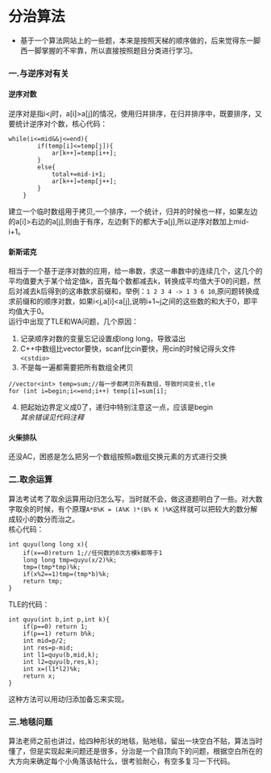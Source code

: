 # 分治算法
- 基于一个算法网站上的一些题，本来是按照天梯的顺序做的，后来觉得东一脚西一脚掌握的不牢靠，所以直接按照题目分类进行学习。
### 一.与逆序对有关
#### **逆序对数**</br>
逆序对是指i<j时，a[i]>a[j]的情况，使用归并排序，在归并排序中，既要排序，又要统计逆序对个数，核心代码：
```
while(i<=mid&&j<=end){
		if(temp[i]<=temp[j]){
			ar[k++]=temp[i++];
		}
		else{
			total+=mid-i+1;
			ar[k++]=temp[j++];
		}
	}
```
建立一个临时数组用于拷贝,一个排序，一个统计，归并的时候也一样，如果左边的a[i]>右边的a[j],则由于有序，左边剩下的都大于a[j],所以逆序对数加上mid-i+1。
#### **新斯诺克</br>**
相当于一个基于逆序对数的应用，给一串数，求这一串数中的连续几个，这几个的平均值要大于某个给定值k，首先每个数都减去k，转换成平均值大于0的问题，然后对减去k后得到的这串数求前缀和，举例：`1 2 3 4 -> 1 3 6 10`,原问题转换成求前缀和的顺序对数，如果i<j,a[i]<a[j],说明i+1~j之间的这些数的和大于0，即平均值大于0。</br>
运行中出现了TLE和WA问题，几个原因：
1. 记录顺序对数的变量忘记设置成long long，导致溢出
2. C++中数组比vector要快，scanf比cin要快，用cin的时候记得头文件`<cstdio>`
3. 不是每一遍都需要把所有数组全拷贝
```
//vector<int> temp=sum;//每一步都拷贝所有数组，导致时间变长,tle
for (int i=begin;i<=end;i++) temp[i]=sum[i]; 
```
4. 把起始边界定义成0了，递归中特别注意这一点，应该是begin</br>
*其余错误见代码注释*
#### **火柴排队**
还没AC，困惑是怎么把另一个数组按照a数组交换元素的方式进行交换
### 二.取余运算
算法考试考了取余运算用动归怎么写，当时就不会，做这道题明白了一些。对大数字取余的时候，有个原理`A*B%K = (A%K )*(B% K )%K`这样就可以把较大的数分解成较小的数分而治之。
</br>核心代码：
```
int quyu(long long x){
	if(x==0)return 1;//任何数的0次方模k都等于1 
    long long tmp=quyu(x/2)%k;
    tmp=(tmp*tmp)%k;
    if(x%2==1)tmp=(tmp*b)%k;
    return tmp;
} 
```
TLE的代码：
```
int quyu(int b,int p,int k){
	if(p==0) return 1;
	if(p==1) return b%k; 
	int mid=p/2;
	int res=p-mid;
	int l1=quyu(b,mid,k);
	int l2=quyu(b,res,k);
	int x=(l1*l2)%k;
	return x;
}
```
这种方法可以用动归添加备忘来实现。
### 三.地毯问题
算法老师之前也讲过，给四种形状的地毯，贴地毯，留出一块空白不贴，算法当时懂了，但是实现起来问题还是很多，分治是一个自顶向下的问题，根据空白所在的大方向来确定每个小角落该帖什么，很考验耐心，有空多复习一下代码。